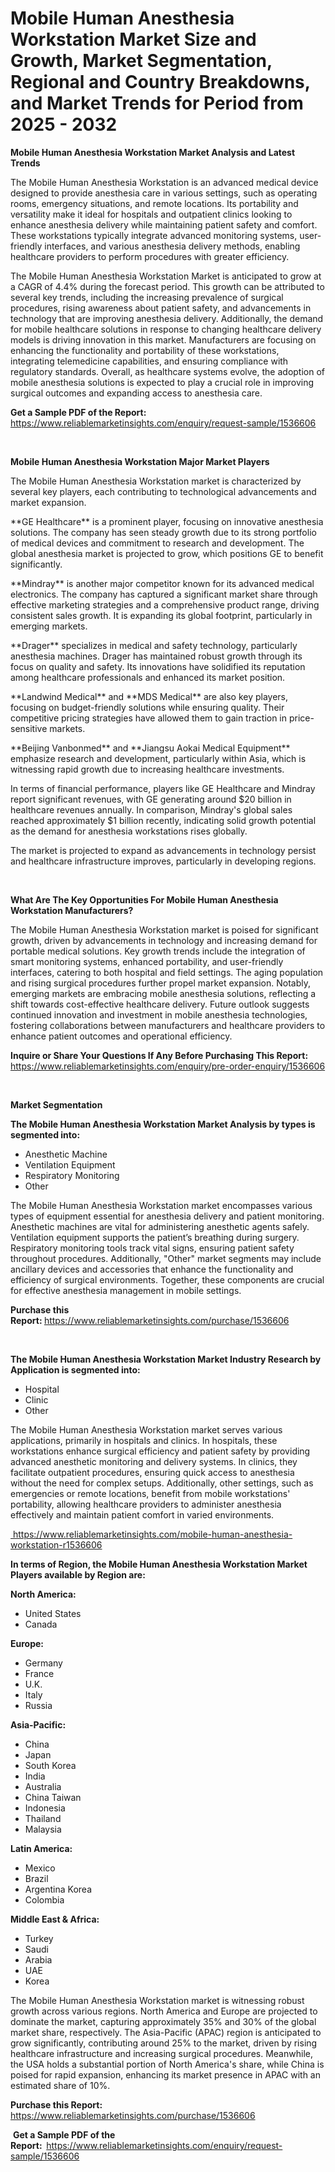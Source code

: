 <p><h1>Mobile Human Anesthesia Workstation Market Size and Growth, Market Segmentation, Regional and Country Breakdowns, and Market Trends for Period from 2025 -  2032</h1></p><p><strong>Mobile Human Anesthesia Workstation Market Analysis and Latest Trends</strong></p>
<p><p>The Mobile Human Anesthesia Workstation is an advanced medical device designed to provide anesthesia care in various settings, such as operating rooms, emergency situations, and remote locations. Its portability and versatility make it ideal for hospitals and outpatient clinics looking to enhance anesthesia delivery while maintaining patient safety and comfort. These workstations typically integrate advanced monitoring systems, user-friendly interfaces, and various anesthesia delivery methods, enabling healthcare providers to perform procedures with greater efficiency.</p><p>The Mobile Human Anesthesia Workstation Market is anticipated to grow at a CAGR of 4.4% during the forecast period. This growth can be attributed to several key trends, including the increasing prevalence of surgical procedures, rising awareness about patient safety, and advancements in technology that are improving anesthesia delivery. Additionally, the demand for mobile healthcare solutions in response to changing healthcare delivery models is driving innovation in this market. Manufacturers are focusing on enhancing the functionality and portability of these workstations, integrating telemedicine capabilities, and ensuring compliance with regulatory standards. Overall, as healthcare systems evolve, the adoption of mobile anesthesia solutions is expected to play a crucial role in improving surgical outcomes and expanding access to anesthesia care.</p></p>
<p><strong>Get a Sample PDF of the Report:&nbsp;</strong> <a href="https://www.reliablemarketinsights.com/enquiry/request-sample/1536606?utm_campaign=3444&utm_medium=2&utm_source=Github&utm_content=ia&utm_term=16042025&utm_id=mobile-human-anesthesia-workstation">https://www.reliablemarketinsights.com/enquiry/request-sample/1536606</a></p>
<p>&nbsp;</p>
<p><strong>Mobile Human Anesthesia Workstation Major Market Players</strong></p>
<p><p>The Mobile Human Anesthesia Workstation market is characterized by several key players, each contributing to technological advancements and market expansion. </p><p>**GE Healthcare** is a prominent player, focusing on innovative anesthesia solutions. The company has seen steady growth due to its strong portfolio of medical devices and commitment to research and development. The global anesthesia market is projected to grow, which positions GE to benefit significantly.</p><p>**Mindray** is another major competitor known for its advanced medical electronics. The company has captured a significant market share through effective marketing strategies and a comprehensive product range, driving consistent sales growth. It is expanding its global footprint, particularly in emerging markets.</p><p>**Drager** specializes in medical and safety technology, particularly anesthesia machines. Drager has maintained robust growth through its focus on quality and safety. Its innovations have solidified its reputation among healthcare professionals and enhanced its market position.</p><p>**Landwind Medical** and **MDS Medical** are also key players, focusing on budget-friendly solutions while ensuring quality. Their competitive pricing strategies have allowed them to gain traction in price-sensitive markets.</p><p>**Beijing Vanbonmed** and **Jiangsu Aokai Medical Equipment** emphasize research and development, particularly within Asia, which is witnessing rapid growth due to increasing healthcare investments.</p><p>In terms of financial performance, players like GE Healthcare and Mindray report significant revenues, with GE generating around $20 billion in healthcare revenues annually. In comparison, Mindray's global sales reached approximately $1 billion recently, indicating solid growth potential as the demand for anesthesia workstations rises globally.</p><p>The market is projected to expand as advancements in technology persist and healthcare infrastructure improves, particularly in developing regions.</p></p>
<p>&nbsp;</p>
<p><strong>What Are The Key Opportunities For Mobile Human Anesthesia Workstation Manufacturers?</strong></p>
<p><p>The Mobile Human Anesthesia Workstation market is poised for significant growth, driven by advancements in technology and increasing demand for portable medical solutions. Key growth trends include the integration of smart monitoring systems, enhanced portability, and user-friendly interfaces, catering to both hospital and field settings. The aging population and rising surgical procedures further propel market expansion. Notably, emerging markets are embracing mobile anesthesia solutions, reflecting a shift towards cost-effective healthcare delivery. Future outlook suggests continued innovation and investment in mobile anesthesia technologies, fostering collaborations between manufacturers and healthcare providers to enhance patient outcomes and operational efficiency.</p></p>
<p><strong>Inquire or Share Your Questions If Any Before Purchasing This Report:</strong> <a href="https://www.reliablemarketinsights.com/enquiry/pre-order-enquiry/1536606?utm_campaign=3444&utm_medium=2&utm_source=Github&utm_content=ia&utm_term=16042025&utm_id=mobile-human-anesthesia-workstation">https://www.reliablemarketinsights.com/enquiry/pre-order-enquiry/1536606</a></p>
<p>&nbsp;</p>
<p><strong>Market Segmentation</strong></p>
<p><strong>The Mobile Human Anesthesia Workstation Market Analysis by types is segmented into:</strong></p>
<p><ul><li>Anesthetic Machine</li><li>Ventilation Equipment</li><li>Respiratory Monitoring</li><li>Other</li></ul></p>
<p><p>The Mobile Human Anesthesia Workstation market encompasses various types of equipment essential for anesthesia delivery and patient monitoring. Anesthetic machines are vital for administering anesthetic agents safely. Ventilation equipment supports the patient’s breathing during surgery. Respiratory monitoring tools track vital signs, ensuring patient safety throughout procedures. Additionally, "Other" market segments may include ancillary devices and accessories that enhance the functionality and efficiency of surgical environments. Together, these components are crucial for effective anesthesia management in mobile settings.</p></p>
<p><strong>Purchase this Report:&nbsp;</strong><a href="https://www.reliablemarketinsights.com/purchase/1536606?utm_campaign=3444&utm_medium=2&utm_source=Github&utm_content=ia&utm_term=16042025&utm_id=mobile-human-anesthesia-workstation">https://www.reliablemarketinsights.com/purchase/1536606</a></p>
<p>&nbsp;</p>
<p><strong>The Mobile Human Anesthesia Workstation Market Industry Research by Application is segmented into:</strong></p>
<p><ul><li>Hospital</li><li>Clinic</li><li>Other</li></ul></p>
<p><p>The Mobile Human Anesthesia Workstation market serves various applications, primarily in hospitals and clinics. In hospitals, these workstations enhance surgical efficiency and patient safety by providing advanced anesthetic monitoring and delivery systems. In clinics, they facilitate outpatient procedures, ensuring quick access to anesthesia without the need for complex setups. Additionally, other settings, such as emergencies or remote locations, benefit from mobile workstations' portability, allowing healthcare providers to administer anesthesia effectively and maintain patient comfort in varied environments.</p></p>
<p><a href="https://www.reliablemarketinsights.com/mobile-human-anesthesia-workstation-r1536606?utm_campaign=3444&utm_medium=2&utm_source=Github&utm_content=ia&utm_term=16042025&utm_id=mobile-human-anesthesia-workstation">&nbsp;https://www.reliablemarketinsights.com/mobile-human-anesthesia-workstation-r1536606</a></p>
<p><strong>In terms of Region, the Mobile Human Anesthesia Workstation Market Players available by Region are:</strong></p>
<p>
    <p> <strong> North America: </strong>
        <ul>
            <li>United States</li>
            <li>Canada</li>
        </ul>
        </p> 
    <p> <strong> Europe: </strong>
        <ul>
            <li>Germany</li>
            <li>France</li>
            <li>U.K.</li>
            <li>Italy</li>
            <li>Russia</li>
        </ul>
        </p> 
    <p> <strong> Asia-Pacific: </strong>
        <ul>
            <li>China</li>
            <li>Japan</li>
            <li>South Korea</li>
            <li>India</li>
            <li>Australia</li>
            <li>China Taiwan</li>
            <li>Indonesia</li>
            <li>Thailand</li>
            <li>Malaysia</li>
        </ul>
        </p> 
    <p> <strong> Latin America: </strong>
        <ul>
            <li>Mexico</li>
            <li>Brazil</li>
            <li>Argentina Korea</li>
            <li>Colombia</li>
        </ul>
        </p> 
    <p> <strong> Middle East & Africa: </strong>
        <ul>
            <li>Turkey</li>
            <li>Saudi</li>
            <li>Arabia</li>
            <li>UAE</li>
            <li>Korea</li>
        </ul>
    </p>
    </p>
<p><p>The Mobile Human Anesthesia Workstation market is witnessing robust growth across various regions. North America and Europe are projected to dominate the market, capturing approximately 35% and 30% of the global market share, respectively. The Asia-Pacific (APAC) region is anticipated to grow significantly, contributing around 25% to the market, driven by rising healthcare infrastructure and increasing surgical procedures. Meanwhile, the USA holds a substantial portion of North America's share, while China is poised for rapid expansion, enhancing its market presence in APAC with an estimated share of 10%.</p></p>
<p><strong>Purchase this Report: </strong><a href="https://www.reliablemarketinsights.com/purchase/1536606?utm_campaign=3444&utm_medium=2&utm_source=Github&utm_content=ia&utm_term=16042025&utm_id=mobile-human-anesthesia-workstation">https://www.reliablemarketinsights.com/purchase/1536606</a></p>
<p>&nbsp;<strong>Get a Sample PDF of the Report:&nbsp;&nbsp;</strong><a href="https://www.reliablemarketinsights.com/enquiry/request-sample/1536606?utm_campaign=3444&utm_medium=2&utm_source=Github&utm_content=ia&utm_term=16042025&utm_id=mobile-human-anesthesia-workstation">https://www.reliablemarketinsights.com/enquiry/request-sample/1536606</a></p>
<p><strong></strong></p>
<p><p></p><p></p><p></p></p>